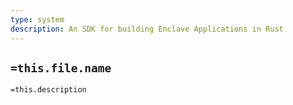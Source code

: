 ```yaml
---
type: system
description: An SDK for building Enclave Applications in Rust
---
```

## `=this.file.name`

`=this.description`